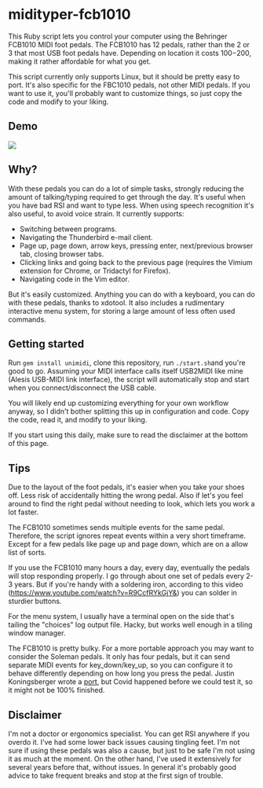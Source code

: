 # midityper-fcb1010

This Ruby script lets you control your computer using the Behringer FCB1010 MIDI foot pedals. The FCB1010 has 12 pedals, rather than the 2 or 3 that most USB foot pedals have. Depending on location it costs $100-$200, making it rather affordable for what you get.

This script currently only supports Linux, but it should be pretty easy to port. It's also specific for the FBC1010 pedals, not other MIDI pedals. If you want to use it, you'll probably want to customize things, so just copy the code and modify to your liking.

## Demo

[![](http://img.youtube.com/vi/6KQyI_LWHXA/0.jpg)](http://www.youtube.com/watch?v=6KQyI_LWHXA "Demo video on Youtube")

## Why?

With these pedals you can do a lot of simple tasks, strongly reducing the amount of talking/typing required to get through the day. It's useful when you have bad RSI and want to type less. When using speech recognition it's also useful, to avoid voice strain. It currently supports:

- Switching between programs.
- Navigating the Thunderbird e-mail client.
- Page up, page down, arrow keys, pressing enter, next/previous browser tab, closing browser tabs.
- Clicking links and going back to the previous page (requires the Vimium extension for Chrome, or Tridactyl for Firefox).
- Navigating code in the Vim editor.

But it's easily customized. Anything you can do with a keyboard, you can do with these pedals, thanks to xdotool. It also includes a rudimentary interactive menu system, for storing a large amount of less often used commands.

## Getting started

Run `gem install unimidi`, clone this repository, run `./start.sh`and you're good to go. Assuming your MIDI interface calls itself USB2MIDI like mine (Alesis USB-MIDI link interface), the script will automatically stop and start when you connect/disconnect the USB cable.

You will likely end up customizing everything for your own workflow anyway, so I didn't bother splitting this up in configuration and code. Copy the code, read it, and modify to your liking.

If you start using this daily, make sure to read the disclaimer at the bottom of this page.

## Tips

Due to the layout of the foot pedals, it's easier when you take your shoes off. Less risk of accidentally hitting the wrong pedal. Also if let's you feel around to find the right pedal without needing to look, which lets you work a lot faster.

The FCB1010 sometimes sends multiple events for the same pedal. Therefore, the script ignores repeat events within a very short timeframe. Except for a few pedals like page up and page down, which are on a allow list of sorts.

If you use the FCB1010 many hours a day, every day, eventually the pedals will stop responding properly. I go through about one set of pedals every 2-3 years. But if you're handy with a soldering iron, according to this video (https://www.youtube.com/watch?v=R9CcfRYkGjY&) you can solder in sturdier buttons.

For the menu system, I usually have a terminal open on the side that's tailing the "choices" log output file. Hacky, but works well enough in a tiling window manager.

The FCB1010 is pretty bulky. For a more portable approach you may want to consider the Soleman pedals. It only has four pedals, but it can send separate MIDI events for key_down/key_up, so you can configure it to behave differently depending on how long you press the pedal. Justin Koningsberger wrote a [port](https://github.com/Justin-Koningsberger/midi_bank_controller), but Covid happened before we could test it, so it might not be 100% finished.

## Disclaimer

I'm not a doctor or ergonomics specialist. You can get RSI anywhere if you overdo it. I've had some lower back issues causing tingling feet. I'm not sure if using these pedals was also a cause, but just to be safe I'm not using it as much at the moment. On the other hand, I've used it extensively for several years before that, without issues. In general it's probably good advice to take frequent breaks and stop at the first sign of trouble.
